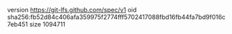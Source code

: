 version https://git-lfs.github.com/spec/v1
oid sha256:fb52d84c406afa359975f2774fff5702417088fbd16fb44fa7bd9f016c7eb451
size 1094711
